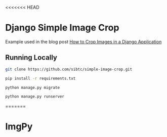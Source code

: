 <<<<<<< HEAD
# Django Simple Image Crop

Example used in the blog post [How to Crop Images in a Django Application](https://simpleisbetterthancomplex.com/tutorial/2017/03/02/how-to-crop-images-in-a-django-application.html)

## Running Locally

```bash
git clone https://github.com/sibtc/simple-image-crop.git
```

```bash
pip install -r requirements.txt
```

```bash
python manage.py migrate
```

```bash
python manage.py runserver
```
=======
# ImgPy

